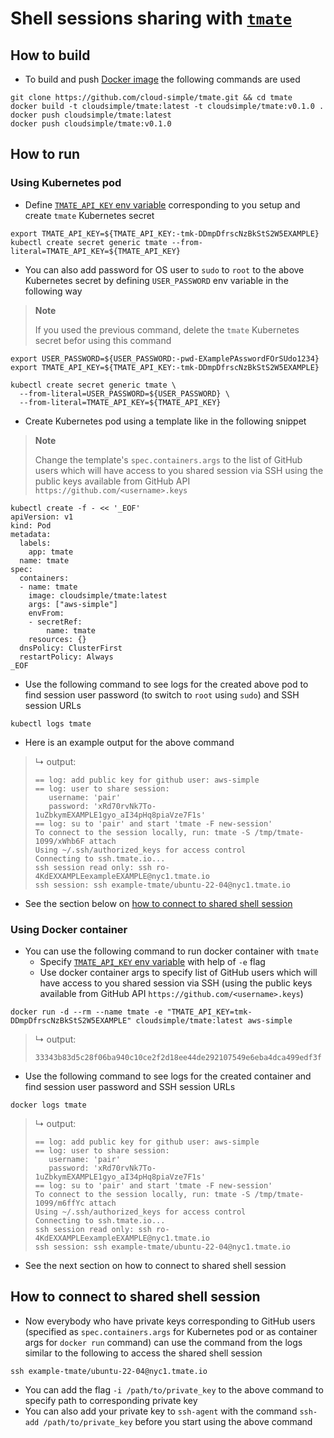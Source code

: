 # Shell sessions sharing with [`tmate`](https://tmate.io)

## How to build

* To build and push [Docker image](https://hub.docker.com/r/cloudsimple/tmate) the following commands are used

```console
git clone https://github.com/cloud-simple/tmate.git && cd tmate
docker build -t cloudsimple/tmate:latest -t cloudsimple/tmate:v0.1.0 .
docker push cloudsimple/tmate:latest
docker push cloudsimple/tmate:v0.1.0
```

## How to run

### Using Kubernetes pod

* Define [`TMATE_API_KEY` env variable](https://tmate.io/#api_key) corresponding to you setup and create `tmate` Kubernetes secret

```console
export TMATE_API_KEY=${TMATE_API_KEY:-tmk-DDmpDfrscNzBkStS2W5EXAMPLE}
kubectl create secret generic tmate --from-literal=TMATE_API_KEY=${TMATE_API_KEY}
```

* You can also add password for OS user to `sudo` to `root` to the above Kubernetes secret by defining `USER_PASSWORD` env variable in the following way

> **Note**
>
> If you used the previous command, delete the `tmate` Kubernetes secret befor using this command

```console
export USER_PASSWORD=${USER_PASSWORD:-pwd-EXamplePAsswordFOrSUdo1234}
export TMATE_API_KEY=${TMATE_API_KEY:-tmk-DDmpDfrscNzBkStS2W5EXAMPLE}

kubectl create secret generic tmate \
  --from-literal=USER_PASSWORD=${USER_PASSWORD} \
  --from-literal=TMATE_API_KEY=${TMATE_API_KEY}
```

* Create Kubernetes pod using a template like in the following snippet

> **Note**
>
> Change the template's `spec.containers.args` to the list of GitHub users which will have access to you shared session via SSH using the public keys available from GitHub API `https://github.com/<username>.keys`

```console
kubectl create -f - << '_EOF'
apiVersion: v1
kind: Pod
metadata:
  labels:
    app: tmate
  name: tmate
spec:
  containers:
  - name: tmate
    image: cloudsimple/tmate:latest
    args: ["aws-simple"]
    envFrom:
    - secretRef:
        name: tmate
    resources: {}
  dnsPolicy: ClusterFirst
  restartPolicy: Always
_EOF
```

* Use the following command to see logs for the created above pod to find session user password (to switch to `root` using `sudo`) and SSH session URLs

```console
kubectl logs tmate
```

* Here is an example output for the above command

<blockquote>

↳ output:
```
== log: add public key for github user: aws-simple
== log: user to share session:
   username: 'pair'
   password: 'xRd70rvNk7To-1uZbkymEXAMPLE1gyo_aI34pHq8piaVze7F1s'
== log: su to 'pair' and start 'tmate -F new-session'
To connect to the session locally, run: tmate -S /tmp/tmate-1099/xWhb6F attach
Using ~/.ssh/authorized_keys for access control
Connecting to ssh.tmate.io...
ssh session read only: ssh ro-4KdEXXAMPLEexampleEXAMPLE@nyc1.tmate.io
ssh session: ssh example-tmate/ubuntu-22-04@nyc1.tmate.io
```
</blockquote>

* See the section below on [how to connect to shared shell session](#how-to-connect-to-shared-shell-session)

### Using Docker container

* You can use the following command to run docker container with `tmate`
  * Specify [`TMATE_API_KEY` env variable](https://tmate.io/#api_key) with help of `-e` flag
  * Use docker container args to specify list of GitHub users which will have access to you shared session via SSH (using the public keys available from GitHub API `https://github.com/<username>.keys`)

```console
docker run -d --rm --name tmate -e "TMATE_API_KEY=tmk-DDmpDfrscNzBkStS2W5EXAMPLE" cloudsimple/tmate:latest aws-simple
```

<blockquote>

↳ output:
```
33343b83d5c28f06ba940c10ce2f2d18ee44de292107549e6eba4dca499edf3f
```
</blockquote>

* Use the following command to see logs for the created container and find session user password and SSH session URLs

```console
docker logs tmate
```

<blockquote>

↳ output:
```
== log: add public key for github user: aws-simple
== log: user to share session:
   username: 'pair'
   password: 'xRd70rvNk7To-1uZbkymEXAMPLE1gyo_aI34pHq8piaVze7F1s'
== log: su to 'pair' and start 'tmate -F new-session'
To connect to the session locally, run: tmate -S /tmp/tmate-1099/m6ffYc attach
Using ~/.ssh/authorized_keys for access control
Connecting to ssh.tmate.io...
ssh session read only: ssh ro-4KdEXXAMPLEexampleEXAMPLE@nyc1.tmate.io
ssh session: ssh example-tmate/ubuntu-22-04@nyc1.tmate.io
```
</blockquote>

* See the next section on how to connect to shared shell session

## How to connect to shared shell session

* Now everybody who have private keys corresponding to GitHub users (specified as `spec.containers.args` for Kubernetes pod or as container args for `docker run` command) can use the command from the logs similar to the following to access the shared shell session

```console
ssh example-tmate/ubuntu-22-04@nyc1.tmate.io
```

* You can add the flag `-i /path/to/private_key` to the above command to specify path to corresponding private key
* You can also add your private key to `ssh-agent` with the command `ssh-add /path/to/private_key` before you start using the above command
